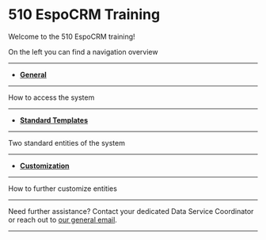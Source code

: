 # 510 EspoCRM Training 


<!-- markdownlint-disable-next-line no-trailing-punctuation -->

Welcome to the 510 EspoCRM training!

On the left you can find a navigation overview 

---

<!-- markdownlint-disable -->
<div class="grid cards" markdown>

- [__General__](./General/index.md)
  
---

How to access the system

---
  
-  [__Standard Templates__](./standard/index.md)
  
 --- 

Two standard entities of the system 

---

-  [__Customization__](./rental/index.md)
  
---

How to further customize entities 


</div>

<!-- markdownlint-enable -->


---

Need further assistance? Contact your dedicated Data Service Coordinator
or reach out to [our general email](mailto:support@510.global).

---
